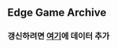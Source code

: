 ## Edge Game Archive

### 갱신하려면 [여기](https://docs.google.com/spreadsheets/d/1RoujVUSQD7mOI2tpeqBszpjjt4tkgLEpr1LHcWND3O8/edit?usp=sharing)에 데이터 추가
